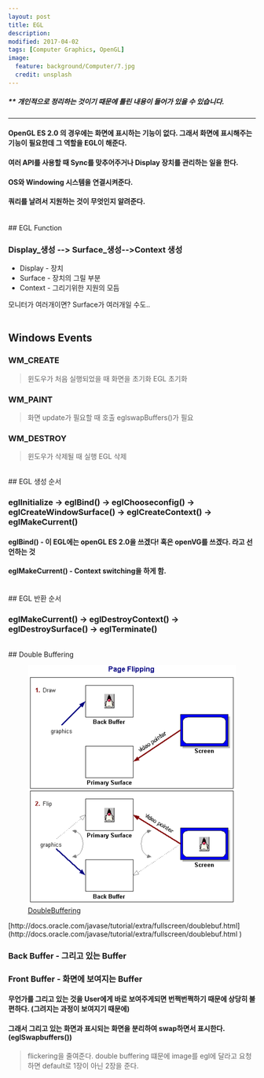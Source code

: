 ```yaml
---
layout: post
title: EGL
description:
modified: 2017-04-02
tags: [Computer Graphics, OpenGL]
image:
  feature: background/Computer/7.jpg
  credit: unsplash
---
```

##### ** 개인적으로 정리하는 것이기 때문에 틀린 내용이 들어가 있을 수 있습니다.
---
#### OpenGL ES 2.0 의 경우에는 화면에 표시하는 기능이 없다. 그래서 화면에 표시해주는 기능이 필요한데 그 역할을 EGL이 해준다.
#### 여러 API를 사용할 때 Sync를 맞추어주거나 Display 장치를 관리하는 일을 한다.
#### OS와 Windowing 시스템을 연결시켜준다.
#### 쿼리를 날려서 지원하는 것이 무엇인지 알려준다.
<br />
## EGL Function

### Display_생성 --> Surface_생성-->Context 생성

- Display - 장치
- Surface - 장치의 그릴 부분
- Context - 그리기위한 지원의 모듬

모니터가 여러개이면? Surface가 여러개일 수도..
<br />
<br />
## Windows Events

### WM_CREATE
>  윈도우가 처음 실행되었을 때 화면을 초기화
>  EGL 초기화

### WM_PAINT
>  화면 update가 필요할 때 호출
>  eglswapBuffers()가 필요

### WM_DESTROY
>  윈도우가 삭제될 때 실행
>  EGL 삭제

<br />
## EGL 생성 순서

### eglInitialize -> eglBind() -> eglChooseconfig() -> eglCreateWindowSurface() -> eglCreateContext() -> eglMakeCurrent()

#### eglBind() - 이 EGL에는 openGL ES 2.0을 쓰겠다! 혹은 openVG를 쓰겠다. 라고 선언하는 것
#### eglMakeCurrent() - Context switching을 하게 함.

<br />
## EGL 반환 순서

### eglMakeCurrent() -> eglDestroyContext() -> eglDestroySurface() -> eglTerminate()


<br />
## Double Buffering

<figure>
	<a href="/images/CG/EGL/DoubleBuffering.gif"><img src="/images/CG/EGL/DoubleBuffering.gif" alt=""></a>
	<figcaption><a href="/images/CG/EGL/DoubleBuffering.gif" title="DoubleBuffering">DoubleBuffering</a></figcaption>
</figure>
[http://docs.oracle.com/javase/tutorial/extra/fullscreen/doublebuf.html](http://docs.oracle.com/javase/tutorial/extra/fullscreen/doublebuf.html
)

### Back Buffer - 그리고 있는 Buffer
### Front Buffer - 화면에 보여지는 Buffer

#### 무언가를 그리고 있는 것을 User에게 바로 보여주게되면 번쩍번쩍하기 때문에 상당히 불편하다. (그려지는 과정이 보여지기 때문에)
#### 그래서 그리고 있는 화면과 표시되는 화면을 분리하여 swap하면서 표시한다. (eglSwapbuffers())

> flickering을 줄여준다.
> double buffering 떄문에 image를 egl에 달라고 요청하면 default로 1장이 아닌 2장을 준다.
